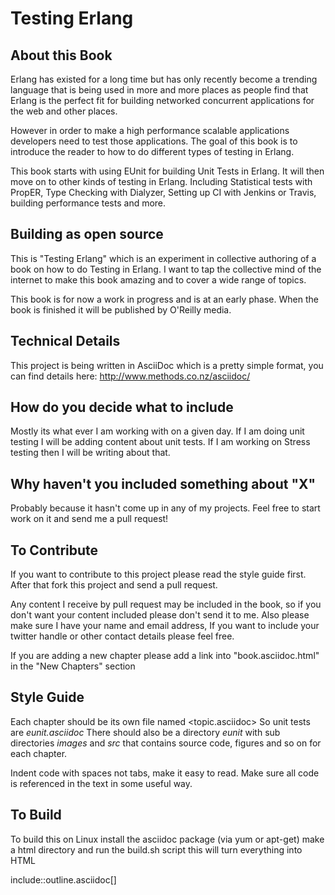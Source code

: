 # Testing Erlang

## About this Book

Erlang has existed for a long time but has only recently become a
trending language that is being used in more and more places as people
find that Erlang is the perfect fit for building networked concurrent
applications for the web and other places.

However in order to make a high performance scalable applications
developers need to test those applications. The goal of this book is
to introduce the reader to how to do different types of testing in
Erlang. 

This book starts with using EUnit for building Unit Tests in
Erlang. It will then move on to other kinds of testing in
Erlang. Including Statistical tests with PropER, Type Checking
with Dialyzer, Setting up CI with Jenkins or Travis, building
performance tests and more.


## Building as open source

This is "Testing Erlang" which is an experiment in collective
authoring of a book on how to do Testing in Erlang. I want to tap the
collective mind of the internet to make this book amazing and to cover
a wide range of topics.

This book is for now a work in progress and is at an early phase.
When the book is finished it will be published by O'Reilly media.

## Technical Details


This project is being written in AsciiDoc which is a pretty simple
format, you can find details here: http://www.methods.co.nz/asciidoc/

## How do you decide what to include

Mostly its what ever I am working with on a given day. If I am doing
unit testing I will be adding content about unit tests. If I am
working on Stress testing then I will be writing about that. 

## Why haven't you included something about "X"

Probably because it hasn't come up in any of my projects. Feel free to
start work on it and send me a pull request!

## To Contribute

If you want to contribute to this project please read the style guide
first. After that fork this project and send a pull request.

Any content I receive by pull request may be included in the book, so
if you don't want your content included please don't send it to
me. Also please make sure I have your name and email address, If you
want to include your twitter handle or other contact details please
feel free. 

If you are adding a new chapter please add a link into
"book.asciidoc.html" in the "New Chapters" section

## Style Guide

Each chapter should be its own file named <topic.asciidoc> So unit tests
are *eunit.asciidoc* There should also be a directory *eunit* with sub
directories *images* and *src* that contains source code, figures and
so on for each chapter.

Indent code with spaces not tabs, make it easy to read. Make sure all
code is referenced in the text in some useful way. 


## To Build 

To build this on Linux install the asciidoc package (via yum or
apt-get) make a html directory and run the build.sh script this will
turn everything into HTML

include::outline.asciidoc[]

